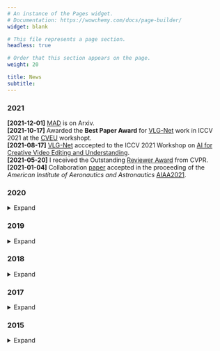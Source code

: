 ```yaml
---
# An instance of the Pages widget.
# Documentation: https://wowchemy.com/docs/page-builder/
widget: blank

# This file represents a page section.
headless: true

# Order that this section appears on the page.
weight: 20

title: News
subtitle:
---
```


### 2021
**[2021-12-01]** [MAD](https://mattiasoldan.com/publication/mad-a-scalable-dataset-for-language-grounding-in-videos-from-movie-audio-descriptions/) is on Arxiv.</br>
**[2021-10-17]** Awarded the **Best Paper Award** for [VLG-Net](https://mattiasoldan.com/publication/vlg-net-video-language-graph-matching-network-for-video-grounding/) work in ICCV 2021 at the [CVEU](https://cveu.github.io/) workshopt. </br>
**[2021-08-17]** [VLG-Net](https://mattiasoldan.com/publication/vlg-net-video-language-graph-matching-network-for-video-grounding/) acccepted to the ICCV 2021 Workshop on [AI for Creative Video Editing and Understanding](https://cveu.github.io/). </br>
**[2021-05-20]** I received the Outstanding [Reviewer Award](https://cvpr2021.thecvf.com/node/184) from CVPR.</br>
**[2021-01-04]** Collaboration [paper](https://mattiasoldan.com/project/deepflamelet/) accepted in the proceeding of the *American Institute of Aeronautics and Astronautics* [AIAA2021](https://www.aiaa.org/). 

### 2020
<details>
    <summary margin=0.5>Expand</summary>
    <strong>[2020-11-19]</strong> <a href="publications/vlg-net-video-language-graph-matching-network-for-video-grounding/" target="_blank">VLG-Net</a> is on ArXiv.
    <strong>[2020-10-22]</strong> My team won the first place at the Entertainment track of the <a href="https://neomchallenge.com/en.html" target="_blank">Neom AI Challenge</a> in Riyad. <a href="https://mattiasoldan.com/project/neom/" target="_blank">[Project page]</a>
    <strong>[2020-05-20]</strong> Succesfully completed my PhD qualifying exams.
</details>

### 2019
<details>
    <summary>Expand</summary>
    <p><strong>[2019-08-04]</strong> <a href="project/gait-anomaly-detection/" target="_blank">Seq2Seq RNN</a> is on Arxiv. </p>
    <p><strong>[2019-08-04]</strong> Started Ph.D. at <a href="https://www.kaust.edu.sa/en" target="_blank">KAUST</a>. </p>
    <p><strong>[2019-07-30]</strong> <a href="publications/temporal-localization-of-moments-in-video-collections-with-natural-language/" target="_blank">STAL</a> is on ArXiv. </p>
    <p><strong>[2019-07-21]</strong> Attendend <a href="https://irdta.eu/deeplearn2019/" target="_blank">DeepLearn</a>, International Summer School on Deep Learning in Warsaw (Poland). </a> </p>
    <p><strong>[2019-04-04]</strong> Concluded my Research Internship. </a> </p>
</details>

### 2018
<details>
  <summary>Expand</summary>
  <p><strong>[2018-08-26]</strong> Started my research internship at <a href="https://www.kaust.edu.sa/en" target="_blank">KAUST</a>. </p>
  <p><strong>[2018-07-31]</strong> Concluded my job at Telebit. </p>
  <p><strong>[2018-02-04]</strong> Started job at <a href="https://www.telebit.it/" target="_blank">Telebit</a> as Telecommunication Engineer. </p>
  <p><strong>[2018-01-31]</strong> Accepted as Research Intern with the VSRP program at <a href="https://www.kaust.edu.sa/en" target="_blank">KAUST</a> in the <a href="https://cemse.kaust.edu.sa/ivul" target="_blank">IVUL</a> group. </p>
</details>

### 2017
<details>
  <summary>Expand</summary>
  <p><strong>[2017-12-02]</strong> I received my Master degree in Telecommunication Engineering from the <a href="https://www.unipd.it/en/" target="_blank">University of Padova</a> (Italy). </p>
  <p><strong>[2017-12-02]</strong> Partecipated in a <a href="https://roboy.org/" target="_blank">Robotic Hackathon</a> at <a href="https://www.tum.de/" target="_blank">Technical University of Munich</a> (Germany). </p>
</details>

### 2015
<details>
  <summary>Expand</summary>
  <p><strong>[2017-12-02]</strong> I received my Bachelor degree in Information Engineering from the <a href="https://www.unipd.it/en/" target="_blank">University of Padova</a> (Italy). </p>
</details>
